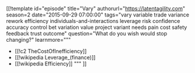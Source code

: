 [[!template id="episode"
title="Vary"
authorurl="https://latentagility.com"
season=2
date="2015-09-29 07:00:00"
tags="vary variable trade variance rework efficiency individuals-and-interactions leverage risk confidence accuracy control bet variation value project variant needs pain cost safety feedback trust outcome"
question="What do you wish would stop changing?"
learnmore="""
- [[!c2 TheCostOfInefficiency]]
- [[!wikipedia Leverage_(finance)]]
- [[!wikipedia Efficiency]]
"""
]]
